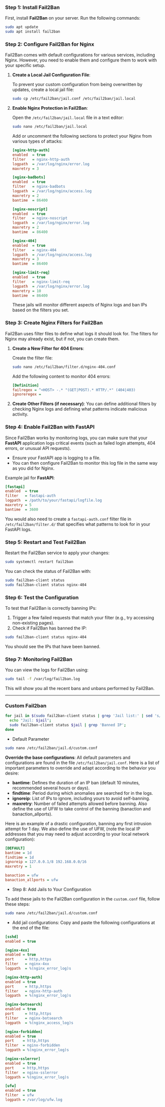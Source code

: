 ### Step 1: Install Fail2Ban
First, install **Fail2Ban** on your server. Run the following commands:

```bash
sudo apt update
sudo apt install fail2ban
```

### Step 2: Configure Fail2Ban for Nginx
Fail2Ban comes with default configurations for various services, including Nginx. However, you need to enable them and configure them to work with your specific setup.

1. **Create a Local Jail Configuration File**:
   
   To prevent your custom configuration from being overwritten by updates, create a local jail file:
   
   ```bash
   sudo cp /etc/fail2ban/jail.conf /etc/fail2ban/jail.local
   ```

2. **Enable Nginx Protection in Fail2Ban**:

   Open the `/etc/fail2ban/jail.local` file in a text editor:
   
   ```bash
   sudo nano /etc/fail2ban/jail.local
   ```

   Add or uncomment the following sections to protect your Nginx from various types of attacks:

   ```ini
   [nginx-http-auth]
   enabled  = true
   filter   = nginx-http-auth
   logpath  = /var/log/nginx/error.log
   maxretry = 3

   [nginx-badbots]
   enabled  = true
   filter   = nginx-badbots
   logpath  = /var/log/nginx/access.log
   maxretry = 2
   bantime  = 86400

   [nginx-noscript]
   enabled  = true
   filter   = nginx-noscript
   logpath  = /var/log/nginx/error.log
   maxretry = 2
   bantime  = 86400

   [nginx-404]
   enabled  = true
   filter   = nginx-404
   logpath  = /var/log/nginx/access.log
   maxretry = 3
   bantime  = 86400

   [nginx-limit-req]
   enabled  = true
   filter   = nginx-limit-req
   logpath  = /var/log/nginx/error.log
   maxretry = 10
   bantime  = 86400
   ```

   These jails will monitor different aspects of Nginx logs and ban IPs based on the filters you set.

### Step 3: Create Nginx Filters for Fail2Ban
Fail2Ban uses filter files to define what logs it should look for. The filters for Nginx may already exist, but if not, you can create them.

1. **Create a New Filter for 404 Errors**:
   
   Create the filter file:

   ```bash
   sudo nano /etc/fail2ban/filter.d/nginx-404.conf
   ```

   Add the following content to monitor 404 errors:

   ```ini
   [Definition]
   failregex = ^<HOST> -.* "(GET|POST).* HTTP/.*" (404|403)
   ignoreregex =
   ```

2. **Create Other Filters (if necessary)**: You can define additional filters by checking Nginx logs and defining what patterns indicate malicious activity.

### Step 4: Enable Fail2Ban with FastAPI
Since Fail2Ban works by monitoring logs, you can make sure that your **FastAPI** application logs critical events (such as failed login attempts, 404 errors, or unusual API requests).

- Ensure your FastAPI app is logging to a file.
- You can then configure Fail2Ban to monitor this log file in the same way as you did for Nginx.

Example jail for **FastAPI**:

```ini
[fastapi]
enabled  = true
filter   = fastapi-auth
logpath  = /path/to/your/fastapi/logfile.log
maxretry = 5
bantime  = 3600
```

You would also need to create a `fastapi-auth.conf` filter file in `/etc/fail2ban/filter.d/` that specifies what patterns to look for in your FastAPI logs.

### Step 5: Restart and Test Fail2Ban
Restart the Fail2Ban service to apply your changes:

```bash
sudo systemctl restart fail2ban
```

You can check the status of Fail2Ban with:

```bash
sudo fail2ban-client status
sudo fail2ban-client status nginx-404
```

### Step 6: Test the Configuration
To test that Fail2Ban is correctly banning IPs:

1. Trigger a few failed requests that match your filter (e.g., try accessing non-existing pages).
2. Check if Fail2Ban has banned the IP:

```bash
sudo fail2ban-client status nginx-404
```

You should see the IPs that have been banned.

### Step 7: Monitoring Fail2Ban
You can view the logs for Fail2Ban using:

```bash
sudo tail -f /var/log/fail2ban.log
```

This will show you all the recent bans and unbans performed by Fail2Ban.

---
### Custom Fail2ban
```bash
for jail in $(sudo fail2ban-client status | grep 'Jail list:' | sed 's/.*://;s/,//g'); do
  echo "Jail: $jail";
  sudo fail2ban-client status $jail | grep 'Banned IP';
done
```
- Default Parameter
```bash
sudo nano /etc/fail2ban/jail.d/custom.conf
```
**Override the base configurations**: All default parameters and configurations are found in the file `/etc/fail2ban/jail.conf`. Here is a list of important parameters to override and adapt according to the behavior you desire:
- **bantime**: Defines the duration of an IP ban (default 10 minutes, recommended several hours or days).
- **findtime**: Period during which anomalies are searched for in the logs.
- **ignoreip**: List of IPs to ignore, including yours to avoid self-banning.
- **maxretry**: Number of failed attempts allowed before banning.
Also define the use of UFW to take control of the banning (banaction and banaction_allports).

Here is an example of a drastic configuration, banning any first intrusion attempt for 1 day. We also define the use of UFW, (note the local IP addresses that you may need to adjust according to your local network configuration):

```ini
[DEFAULT]
bantime = 1d
findtime = 1d
ignoreip = 127.0.0.1/8 192.168.0.0/16
maxretry = 1

banaction = ufw
banaction_allports = ufw
```
- Step 8: Add Jails to Your Configuration

To add these jails to the Fail2Ban configuration in the `custom.conf` file, follow these steps:
```bash
sudo nano /etc/fail2ban/jail.d/custom.conf
```
- Add jail configurations: Copy and paste the following configurations at the end of the file:
```ini
[sshd]
enabled = true

[nginx-4xx]
enabled = true
port     = http,https
filter   = nginx-4xx
logpath  = %(nginx_error_log)s

[nginx-http-auth]
enabled = true
port     = http,https
filter   = nginx-http-auth
logpath  = %(nginx_error_log)s

[nginx-botsearch]
enabled = true
port     = http,https
filter   = nginx-botsearch
logpath  = %(nginx_access_log)s

[nginx-forbidden]
enabled = true
port    = http,https
filter  = nginx-forbidden
logpath = %(nginx_error_log)s

[nginx-sslerror]
enabled = true
port    = http,https
filter  = nginx-sslerror
logpath = %(nginx_error_log)s

[ufw]
enabled = true
filter  = ufw
logpath = /var/log/ufw.log
```
